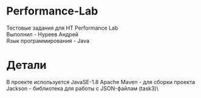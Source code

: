# Performance-Lab
Тестовые задания для HT Performance Lab\
Выполнил - Нуреев Андрей\
Язык программирования - Java

# Детали
В проекте используется JavaSE-1.8
Apache Maven - для сборки проекта\
Jackson - библиотека для работы с JSON-файлам (task3)\


